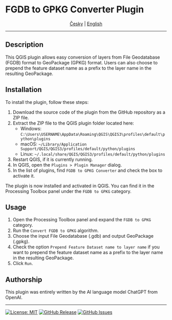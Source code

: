 # FGDB to GPKG Converter Plugin

<div style="text-align: center;">
  <a href="./README_cs.md">Česky</a> |
  <a href="./README.md">English</a>
</div>

---

## Description

This QGIS plugin allows easy conversion of layers from File Geodatabase (FGDB) format to GeoPackage (GPKG) format. Users can also choose to prepend the feature dataset name as a prefix to the layer name in the resulting GeoPackage.

## Installation

To install the plugin, follow these steps:

1. Download the source code of the plugin from the GitHub repository as a ZIP file.
2. Extract the ZIP file to the QGIS plugin folder located here:
   - Windows: `C:\Users\USERNAME\AppData\Roaming\QGIS\QGIS3\profiles\default\python\plugins`
   - macOS: `~/Library/Application Support/QGIS/QGIS3/profiles/default/python/plugins`
   - Linux: `~/.local/share/QGIS/QGIS3/profiles/default/python/plugins`
3. Restart QGIS, if it is currently running.
4. In QGIS, open the `Plugins > Plugin Manager` dialog.
5. In the list of plugins, find `FGDB to GPKG Converter` and check the box to activate it.

The plugin is now installed and activated in QGIS. You can find it in the Processing Toolbox panel under the `FGDB to GPKG` category.

## Usage

1. Open the Processing Toolbox panel and expand the `FGDB to GPKG` category.
2. Run the `Convert FGDB to GPKG` algorithm.
3. Choose the input File Geodatabase (.gdb) and output GeoPackage (.gpkg).
4. Check the option `Prepend Feature Dataset name to layer name` if you want to prepend the feature dataset name as a prefix to the layer name in the resulting GeoPackage.
5. Click `Run`.

## Authorship

This plugin was entirely written by the AI language model ChatGPT from OpenAI. 

---

[![License: MIT](https://img.shields.io/badge/License-MIT-yellow.svg)](https://opensource.org/licenses/MIT)
[![GitHub Release](https://img.shields.io/github/release/breta01/fgdb_to_gpkg.svg)](https://github.com/breta01/fgdb_to_gpkg/releases)
[![GitHub Issues](https://img.shields.io/github/issues/breta01/fgdb_to_gpkg.svg)](https://github.com/breta01/fgdb_to_gpkg/issues)

